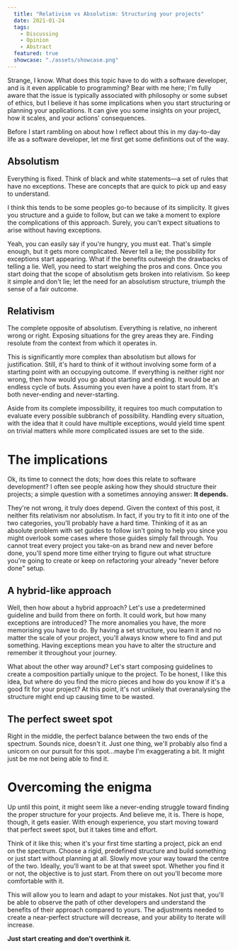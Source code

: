 ```yaml
---
  title: "Relativism vs Absolutism: Structuring your projects"
  date: 2021-01-24
  tags:
    - Discussing
    - Opinion
    - Abstract
  featured: true
  showcase: "./assets/showcase.png"
---
```

Strange, I know. What does this topic have to do with a software developer, and is it even applicable to programming? Bear with me here; I'm fully aware that the issue is typically associated with philosophy or some subset of ethics, but I believe it has some implications when you start structuring or planning your applications. It can give you some insights on your project, how it scales, and your actions' consequences.

Before I start rambling on about how I reflect about this in my day-to-day life as a software developer, let me first get some definitions out of the way.

<Seperator />

## Absolutism
Everything is fixed. Think of black and white statements—a set of rules that have no exceptions.  These are concepts that are quick to pick up and easy to understand.

I think this tends to be some peoples go-to because of its simplicity. It gives you structure and a guide to follow, but can we take a moment to explore the complications of this approach. Surely, you can't expect situations to arise without having exceptions. 

Yeah, you can easily say if you're hungry, you must eat. That's simple enough, but it gets more complicated. Never tell a lie; the possibility for exceptions start appearing. What if the benefits outweigh the drawbacks of telling a lie. Well, you need to start weighing the pros and cons. Once you start doing that the scope of absolutism gets broken into relativism. So keep it simple and don't lie; let the need for an absolutism structure, triumph the sense of a fair outcome.

<Seperator />

## Relativism
The complete opposite of absolutism. Everything is relative, no inherent wrong or right. Exposing situations for the grey areas they are. Finding resolute from the context from which it operates in.

This is significantly more complex than absolutism but allows for justification. Still, it's hard to think of it without involving some form of a starting point with an occupying outcome. If everything is neither right nor wrong, then how would you go about starting and ending. It would be an endless cycle of buts. Assuming you even have a point to start from. It's both never-ending and never-starting.

Aside from its complete impossibility, it requires too much computation to evaluate every possible subbranch of possibility. Handling every situation, with the idea that it could have multiple exceptions, would yield time spent on trivial matters while more complicated issues are set to the side.

<Seperator />

# The implications
Ok, its time to connect the dots; how does this relate to software development? I often see people asking how they should structure their projects; a simple question with a sometimes annoying answer: **It depends.**

They're not wrong, it truly does depend. Given the context of this post, it neither fits relativism nor absolutism. In fact, if you try to fit it into one of the two categories, you'll probably have a hard time. Thinking of it as an absolute problem with set guides to follow isn't going to help you since you might overlook some cases where those guides simply fall through. You cannot treat every project you take-on as brand new and never before done, you'll spend more time either trying to figure out what structure you're going to create or keep on refactoring your already "never before done" setup.

<Seperator />

## A hybrid-like approach
Well, then how about a hybrid approach? Let's use a predetermined guideline and build from there on forth. It could work, but how many exceptions are introduced? The more anomalies you have, the more memorising you have to do. By having a set structure, you learn it and no matter the scale of your project, you'll always know where to find and put something. Having exceptions mean you have to alter the structure and remember it throughout your journey.

What about the other way around? Let's start composing guidelines to create a composition partially unique to the project. To be honest, I like this idea, but where do you find the micro pieces and how do you know if it's a good fit for your project? At this point, it's not unlikely that overanalysing the structure might end up causing time to be wasted.

<Seperator />

## The perfect sweet spot
Right in the middle, the perfect balance between the two ends of the spectrum. Sounds nice, doesn't it. Just one thing, we'll probably also find a unicorn on our pursuit for this spot...maybe I'm exaggerating a bit. It might just be me not being able to find it.

<Seperator />

# Overcoming the enigma
Up until this point, it might seem like a never-ending struggle toward finding the proper structure for your projects. And believe me, it is. There is hope, though, it gets easier. With enough experience, you start moving toward that perfect sweet spot, but it takes time and effort.

Think of it like this; when it's your first time starting a project, pick an end on the spectrum. Choose a rigid, predefined structure and build something or just start without planning at all. Slowly move your way toward the centre of the two. Ideally, you'll want to be at that sweet spot. Whether you find it or not, the objective is to just start. From there on out you'll become more comfortable with it.

This will allow you to learn and adapt to your mistakes. Not just that, you'll be able to observe the path of other developers and understand the benefits of their approach compared to yours. The adjustments needed to create a near-perfect structure will decrease, and your ability to iterate will increase.

**Just start creating and don't overthink it.**
